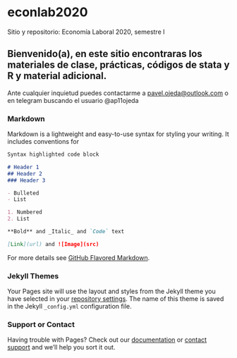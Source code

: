 # econlab2020
Sitio y repositorio: Economía Laboral 2020, semestre I


## Bienvenido(a), en este sitio encontraras los materiales de clase, prácticas, códigos de stata y R y material adicional. 

Ante cualquier inquietud puedes contactarme a pavel.ojeda@outlook.com o en telegram buscando el usuario @ap11ojeda



### Markdown

Markdown is a lightweight and easy-to-use syntax for styling your writing. It includes conventions for

```markdown
Syntax highlighted code block

# Header 1
## Header 2
### Header 3

- Bulleted
- List

1. Numbered
2. List

**Bold** and _Italic_ and `Code` text

[Link](url) and ![Image](src)
```

For more details see [GitHub Flavored Markdown](https://guides.github.com/features/mastering-markdown/).

### Jekyll Themes

Your Pages site will use the layout and styles from the Jekyll theme you have selected in your [repository settings](https://github.com/pavelojeda/econlab2020/settings). The name of this theme is saved in the Jekyll `_config.yml` configuration file.

### Support or Contact

Having trouble with Pages? Check out our [documentation](https://help.github.com/categories/github-pages-basics/) or [contact support](https://github.com/contact) and we’ll help you sort it out.
